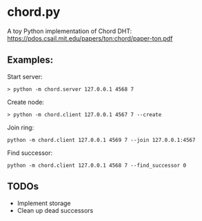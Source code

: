 # chord.py
A toy Python implementation of Chord DHT:
https://pdos.csail.mit.edu/papers/ton:chord/paper-ton.pdf

## Examples:
Start server:
```
> python -m chord.server 127.0.0.1 4568 7
```

Create node:
```
> python -m chord.client 127.0.0.1 4567 7 --create
```

Join ring:
```
python -m chord.client 127.0.0.1 4569 7 --join 127.0.0.1:4567
```

Find successor:
```
python -m chord.client 127.0.0.1 4568 7 --find_successor 0
```

## TODOs
* Implement storage
* Clean up dead successors
